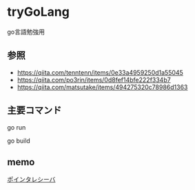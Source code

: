 # tryGoLang
 go言語勉強用

## 参照
- https://qiita.com/tenntenn/items/0e33a4959250d1a55045
- https://qiita.com/po3rin/items/0d8fef14bfe222f334b7
- https://qiita.com/matsutake/items/494275320c78986d1363

## 主要コマンド
go run

go build


## memo
[ポインタレシーバ](https://go-tour-jp.appspot.com/methods/8)
